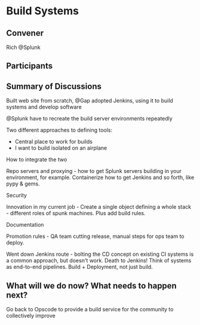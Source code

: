 Build Systems
=============

## Convener

Rich @Splunk

## Participants

## Summary of Discussions

Built web site from scratch, @Gap adopted Jenkins, using it to build systems and develop software

@Splunk have to recreate the build server environments repeatedly

Two different approaches to defining tools:

* Central place to work for builds
* I want to build isolated on an airplane

How to integrate the two

Repo servers and proxying - how to get Splunk servers building in your environment, for example.  Containerize how to get Jenkins and so forth, like pypy & gems.

Security

Innovation in my current job - Create a single object defining a whole stack - different roles of spunk machines.  Plus add build rules.

Documentation

Promotion rules - QA team cutting release, manual steps for ops team to deploy.

Went down Jenkins route - bolting the CD concept on existing CI systems is a common approach, but doesn't work.  Death to Jenkins!  Think of systems as end-to-end pipelines.  Build + Deployment, not just build.


## What will we do now?  What needs to happen next?

Go back to Opscode to provide a build service for the community to collectively improve